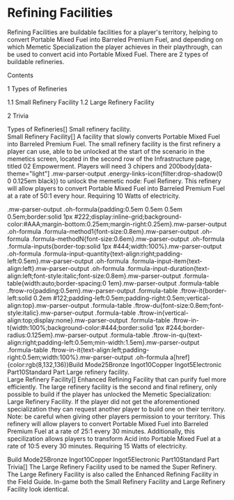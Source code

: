 # Refining Facilities

Refining Facilities are buildable facilities for a player's territory, helping to convert Portable Mixed Fuel into Barreled Premium Fuel, and depending on which Memetic Specialization the player achieves in their playthrough, can be used to convert acid into Portable Mixed Fuel. There are 2 types of buildable refineries.

Contents

1 Types of Refineries

1.1 Small Refinery Facility
1.2 Large Refinery Facility


2 Trivia



Types of Refineries[]
 	 	 	 		 			 		 		 		 			Small refinery facility. 		 	 
Small Refinery Facility[]
A facility that slowly converts Portable Mixed Fuel into Barreled Premium Fuel.
The small refinery facility is the first refinery a player can use, able to be unlocked at the start of the scenario in the memetics screen, located in the second row of the Infrastructure page, titled 02 Empowerment. Players will need 3 chipers and  200body[data-theme="light"] .mw-parser-output .energy-links-icon{filter:drop-shadow(0 0 0.125em black)} to unlock the memetic node: Fuel Refinery.
This refinery will allow players to convert Portable Mixed Fuel into Barreled Premium Fuel at a rate of 50:1 every hour. Requiring 10 Watts of electricity.

.mw-parser-output .oh-formula{padding:0.5em 0.5em 0.5em 0.5em;border:solid 1px #222;display:inline-grid;background-color:#AAA;margin-bottom:0.25em;margin-right:0.25em}.mw-parser-output .oh-formula .formula-method1{font-size:0.8em}.mw-parser-output .oh-formula .formula-methodN{font-size:0.6em}.mw-parser-output .oh-formula .formula-inputs{border-top:solid 1px #444;width:100%}.mw-parser-output .oh-formula .formula-input-quantity{text-align:right;padding-left:0.5em}.mw-parser-output .oh-formula .formula-input-item{text-align:left}.mw-parser-output .oh-formula .formula-input-duration{text-align:left;font-style:italic;font-size:0.8em}.mw-parser-output .formula-table{width:auto;border-spacing:0 1em}.mw-parser-output .formula-table .ftrow-ro{padding:0.5em}.mw-parser-output .formula-table .ftrow-it{border-left:solid 0.2em #122;padding-left:0.5em;padding-right:0.5em;vertical-align:top}.mw-parser-output .formula-table .ftrow-du{font-size:0.8em;font-style:italic}.mw-parser-output .formula-table .ftrow-in{vertical-align:top;display:none}.mw-parser-output .formula-table .ftrow-in-t{width:100%;background-color:#444;border:solid 1px #244;border-radius:0.125em}.mw-parser-output .formula-table .ftrow-in-qu{text-align:right;padding-left:0.5em;min-width:1.5em}.mw-parser-output .formula-table .ftrow-in-it{text-align:left;padding-right:0.5em;width:100%}.mw-parser-output .oh-formula a[href]{color:rgb(8,132,136)}Build Mode25Bronze Ingot10Copper Ingot5Electronic Part10Standard Part
 	 	 	 		 			 		 		 		 			Large refinery facility. 		 	 
Large Refinery Facility[]
Enhanced Refining Facility that can purify fuel more efficiently.
The large refinery facility is the second and final refinery, only possible to build if the player has unlocked the Memetic Specialization: Large Refinery Facility. If the player did not get the aforementioned specialization they can request another player to build one on their territory. Note: be careful when giving other players permission to your territory.
This refinery will allow players to convert Portable Mixed Fuel into Barreled Premium Fuel at a rate of 25:1 every 30 minutes. Additionally, this specilization allows players to transform Acid into Portable Mixed Fuel at a rate of 10:5 every 30 minutes. Requiring 15 Watts of electricity.

Build Mode25Bronze Ingot10Copper Ingot5Electronic Part10Standard Part
Trivia[]
The Large Refinery Facility used to be named the Super Refinery.
The Large Refinery Facility is also called the Enhanced Refining Facility in the Field Guide.
In-game both the Small Refinery Facility and Large Refinery Facility look identical.
